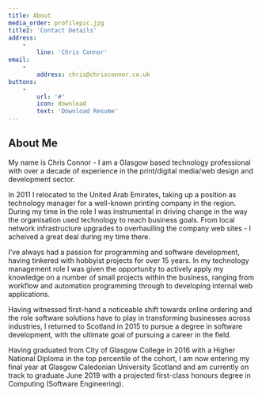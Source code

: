 ```yaml
---
title: About
media_order: profilepic.jpg
title2: 'Contact Details'
address:
    -
        line: 'Chris Connor'
email:
    -
        address: chris@chrisconnor.co.uk
buttons:
    -
        url: '#'
        icon: download
        text: 'Download Resume'
---
```


## About Me

My name is Chris Connor - I am a Glasgow based technology professional with over a decade of experience in the print/digital media/web design and development sector.

In 2011 I relocated to the United Arab Emirates, taking up a position as technology manager for a well-known printing company in the region. During my time in the role I was instrumental in driving change in the way the organisation used technology to reach business goals. From local network infrastructure upgrades to overhaulling the company web sites - I acheived a great deal during my time there.

I’ve always had a passion for programming and software development, having tinkered with hobbyist projects for over 15 years. In my technology management role I was given the opportunity to actively apply my knowledge on a number of small projects within the business, ranging from workflow and automation programming through to developing internal web applications.

Having witnessed first-hand a noticeable shift towards online ordering and the role software solutions have to play in transforming businesses across industries, I returned to Scotland in 2015 to pursue a degree in software development, with the ultimate goal of pursuing a career in the field.

Having graduated from City of Glasgow College in 2016 with a Higher National Diploma in the top percentile of the cohort, I am now entering my final year at Glasgow Caledonian University Scotland and am currently on track to graduate June 2019 with a projected first-class honours degree in Computing (Software Engineering).